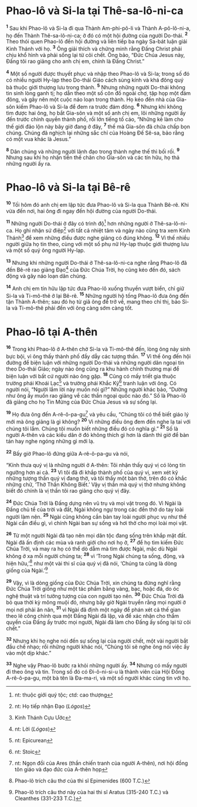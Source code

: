 # Phao-lô và Si-la tại Thê-sa-lô-ni-ca

<sup><b>1</b></sup> Sau khi Phao-lô và Si-la đi qua Thành Am-phi-pô-li và Thành A-pô-lô-ni-a, họ đến Thành Thê-sa-lô-ni-ca; ở đó có một hội đường của người Do-thái. <sup><b>2</b></sup> Theo thói quen Phao-lô đến hội đường và liên tiếp ba ngày Sa-bát luận giải Kinh Thánh với họ. <sup><b>3</b></sup> Ông giải thích và chứng minh rằng Ðấng Christ phải chịu khổ hình và phải sống lại từ cõi chết. Ông bảo, “Ðức Chúa Jesus này, Ðấng tôi rao giảng cho anh chị em, chính là Ðấng Christ.”

<sup><b>4</b></sup> Một số người được thuyết phục và nhập theo Phao-lô và Si-la; trong số đó có nhiều người Hy-lạp theo Do-thái Giáo cách sùng kính và khá đông quý bà thuộc giới thượng lưu trong thành. <sup><b>5</b></sup> Nhưng những người Do-thái không tin sinh lòng ganh tị; họ dẫn theo một số côn đồ ngoài chợ, tập họp một đám đông, và gây nên một cuộc náo loạn trong thành. Họ kéo đến nhà của Gia-sôn kiếm Phao-lô và Si-la để đem ra trước đám đông. <sup><b>6</b></sup> Nhưng khi không tìm được hai ông, họ bắt Gia-sôn và một số anh chị em, lôi những người ấy đến trước chính quyền thành phố, rồi lớn tiếng tố cáo, “Những kẻ làm cho thế giới đảo lộn này bây giờ đang ở đây, <sup><b>7</b></sup> thế mà Gia-sôn đã chứa chấp bọn chúng. Chúng đã nghịch lại những sắc chỉ của Hoàng Ðế Sê-sa, bảo rằng có một vua khác là Jesus.”

<sup><b>8</b></sup> Dân chúng và những người lãnh đạo trong thành nghe thế thì bối rối. <sup><b>9</b></sup> Nhưng sau khi họ nhận tiền thế chân cho Gia-sôn và các tín hữu, họ thả những người ấy ra.

# Phao-lô và Si-la tại Bê-rê

<sup><b>10</b></sup> Tối hôm đó anh chị em lập tức đưa Phao-lô và Si-la qua Thành Bê-rê. Khi vừa đến nơi, hai ông đi ngay đến hội đường của người Do-thái.

<sup><b>11</b></sup> Những người Do-thái ở đây có trình độ[^1-106c18bb-1e64-4444-aa17-d86ca0aa755a] hơn những người ở Thê-sa-lô-ni-ca. Họ ghi nhận sứ điệp[^2-106c18bb-1e64-4444-aa17-d86ca0aa755a] với tất cả nhiệt tâm và ngày nào cũng tra xem Kinh Thánh[^3-106c18bb-1e64-4444-aa17-d86ca0aa755a] để xem những điều được nghe giảng có đúng không. <sup><b>12</b></sup> Vì thế nhiều người giữa họ tin theo, cùng với một số phụ nữ Hy-lạp thuộc giới thượng lưu và một số quý ông người Hy-lạp.

<sup><b>13</b></sup> Nhưng khi những người Do-thái ở Thê-sa-lô-ni-ca nghe rằng Phao-lô đã đến Bê-rê rao giảng Ðạo[^4-106c18bb-1e64-4444-aa17-d86ca0aa755a] của Ðức Chúa Trời, họ cũng kéo đến đó, sách động và gây náo loạn dân chúng.

<sup><b>14</b></sup> Anh chị em tín hữu lập tức đưa Phao-lô xuống thuyền vượt biển, chỉ giữ Si-la và Ti-mô-thê ở lại Bê-rê. <sup><b>15</b></sup> Những người hộ tống Phao-lô đưa ông đến tận Thành A-thên; sau đó họ từ giã ông để trở về, mang theo chỉ thị, bảo Si-la và Ti-mô-thê phải đến với ông càng sớm càng tốt.

# Phao-lô tại A-thên

<sup><b>16</b></sup> Trong khi Phao-lô ở A-thên chờ Si-la và Ti-mô-thê đến, lòng ông nảy sinh bực bội, vì ông thấy thành phố đầy dẫy các tượng thần. <sup><b>17</b></sup> Vì thế ông đến hội đường để biện luận với những người Do-thái và những người dân ngoại tin theo Do-thái Giáo; ngày nào ông cũng ra khu hành chính thương mại để biện luận với bất cứ người nào ông gặp. <sup><b>18</b></sup> Cũng có mấy triết gia thuộc trường phái Khoái Lạc[^5-106c18bb-1e64-4444-aa17-d86ca0aa755a] và trường phái Khắc Kỷ[^6-106c18bb-1e64-4444-aa17-d86ca0aa755a] tranh luận với ông. Có người nói, “Người lắm lời này muốn nói gì?” Những người khác bảo, “Dường như ông ấy muốn rao giảng về các thần ngoại quốc nào đó.” Số là Phao-lô đã giảng cho họ Tin Mừng của Ðức Chúa Jesus và sự sống lại.

<sup><b>19</b></sup> Họ đưa ông đến A-rê-ô-pa-gu[^7-106c18bb-1e64-4444-aa17-d86ca0aa755a] và yêu cầu, “Chúng tôi có thể biết giáo lý mới mà ông giảng là gì không? <sup><b>20</b></sup> Vì những điều ông đem đến nghe lạ tai với chúng tôi lắm. Chúng tôi muốn biết những điều đó có nghĩa gì.” <sup><b>21</b></sup> Số là người A-thên và các kiều dân ở đó không thích gì hơn là dành thì giờ để bàn tán hay nghe ngóng những gì mới lạ.

<sup><b>22</b></sup> Bấy giờ Phao-lô đứng giữa A-rê-ô-pa-gu và nói,

“Kính thưa quý vị là những người ở A-thên: Tôi nhận thấy quý vị có lòng tín ngưỡng hơn ai cả. <sup><b>23</b></sup> Vì tôi đã đi khắp thành phố của quý vị, xem xét kỹ những tượng thần quý vị đang thờ, và tôi thấy một bàn thờ, trên đó có khắc những chữ, ‘Thờ Thần Không Biết.’ Vậy vị thần mà quý vị thờ nhưng không biết đó chính là vị thần tôi rao giảng cho quý vị đây.

<sup><b>24</b></sup> Ðức Chúa Trời là Ðấng dựng nên vũ trụ và mọi vật trong đó. Vì Ngài là Ðấng chủ tể của trời và đất, Ngài không ngự trong các đền thờ do tay loài người làm nên. <sup><b>25</b></sup> Ngài cũng không cần bàn tay loài người phục vụ như thể Ngài cần điều gì, vì chính Ngài ban sự sống và hơi thở cho mọi loài mọi vật.

<sup><b>26</b></sup> Từ một người Ngài đã tạo nên mọi dân tộc đang sống trên khắp mặt đất. Ngài đã ấn định các mùa và ranh giới cho nơi họ ở, <sup><b>27</b></sup> để họ tìm kiếm Ðức Chúa Trời, và may ra họ có thể dò dẫm mà tìm được Ngài, mặc dù Ngài không ở xa mỗi người chúng ta; <sup><b>28</b></sup> vì ‘Trong Ngài chúng ta sống, động, và hiện hữu,’[^8-106c18bb-1e64-4444-aa17-d86ca0aa755a] như một vài thi sĩ của quý vị đã nói, ‘Chúng ta cũng là dòng giống của Ngài.’[^9-106c18bb-1e64-4444-aa17-d86ca0aa755a]

<sup><b>29</b></sup> Vậy, vì là dòng giống của Ðức Chúa Trời, xin chúng ta đừng nghĩ rằng Ðức Chúa Trời giống như một tác phẩm bằng vàng, bạc, hoặc đá, do óc nghệ thuật và trí tưởng tượng của con người tạo nên. <sup><b>30</b></sup> Ðức Chúa Trời đã bỏ qua thời kỳ mông muội đó, nhưng bây giờ Ngài truyền rằng mọi người ở mọi nơi phải ăn năn, <sup><b>31</b></sup> vì Ngài đã định một ngày để phán xét cả thế gian theo lẽ công chính qua một Ðấng Ngài đã lập, và để xác nhận cho thẩm quyền của Ðấng ấy trước mọi người, Ngài đã làm cho Ðấng ấy sống lại từ cõi chết.”

<sup><b>32</b></sup> Nhưng khi họ nghe nói đến sự sống lại của người chết, một vài người bắt đầu chế nhạo; rồi những người khác nói, “Chúng tôi sẽ nghe ông nói việc ấy vào một dịp khác.”

<sup><b>33</b></sup> Nghe vậy Phao-lô bước ra khỏi những người ấy. <sup><b>34</b></sup> Nhưng có mấy người đi theo ông và tin. Trong số đó có Ði-ô-ni-si-u là thành viên của Hội Ðồng A-rê-ô-pa-gu, một bà tên là Ða-ma-ri, và một số người khác cùng tin với họ.

[^1-106c18bb-1e64-4444-aa17-d86ca0aa755a]: nt: thuộc giới quý tộc; ctd: cao thượng

[^2-106c18bb-1e64-4444-aa17-d86ca0aa755a]: nt: Họ tiếp nhận Ðạo (_Lógos_)

[^3-106c18bb-1e64-4444-aa17-d86ca0aa755a]: Kinh Thánh Cựu Ước

[^4-106c18bb-1e64-4444-aa17-d86ca0aa755a]: nt: Lời (_Lógos_)

[^5-106c18bb-1e64-4444-aa17-d86ca0aa755a]: nt: Epicurean

[^6-106c18bb-1e64-4444-aa17-d86ca0aa755a]: nt: Stoic

[^7-106c18bb-1e64-4444-aa17-d86ca0aa755a]: nt: Ngọn đồi của Ares (thần chiến tranh của người A-thên), nơi hội đồng tôn giáo và đạo đức của A-thên họp

[^8-106c18bb-1e64-4444-aa17-d86ca0aa755a]: Phao-lô trích câu thơ của thi sĩ Epimenides (600 T.C.)

[^9-106c18bb-1e64-4444-aa17-d86ca0aa755a]: Phao-lô trích câu thơ này của hai thi sĩ Aratus (315-240 T.C.) và Cleanthes (331-233 T.C.)
